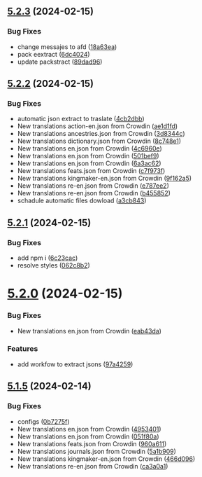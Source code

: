 ## [5.2.3](https://github.com/allnnde/pf2e-esp-translation/compare/v5.2.2...v5.2.3) (2024-02-15)


### Bug Fixes

* change messajes to  afd ([18a63ea](https://github.com/allnnde/pf2e-esp-translation/commit/18a63ea63dc7b2d126cd3a3408cfaf54c7695616))
* pack eextract ([6dc4024](https://github.com/allnnde/pf2e-esp-translation/commit/6dc40248d0077e577209b637d8f73d5fd27c860e))
* update packstract ([89dad96](https://github.com/allnnde/pf2e-esp-translation/commit/89dad96db7951a5eb439ec453d543278d88039db))



## [5.2.2](https://github.com/allnnde/pf2e-esp-translation/compare/v5.2.1...v5.2.2) (2024-02-15)


### Bug Fixes

* automatic json extract to traslate ([4cb2dbb](https://github.com/allnnde/pf2e-esp-translation/commit/4cb2dbb6857585749b5ce162323126d8d431815b))
* New translations action-en.json from Crowdin ([ae1d1fd](https://github.com/allnnde/pf2e-esp-translation/commit/ae1d1fd3f48c1134ea442a8582975152a3185198))
* New translations ancestries.json from Crowdin ([3d8344c](https://github.com/allnnde/pf2e-esp-translation/commit/3d8344c32b88b9946df17c1f7610747afaf42759))
* New translations dictionary.json from Crowdin ([8c748e1](https://github.com/allnnde/pf2e-esp-translation/commit/8c748e1e9729ac7834c803682b5b6691d5bb1be4))
* New translations en.json from Crowdin ([4c6960e](https://github.com/allnnde/pf2e-esp-translation/commit/4c6960e5d9e506c495a51dc4031b0ec8a56274ab))
* New translations en.json from Crowdin ([501bef9](https://github.com/allnnde/pf2e-esp-translation/commit/501bef9e00f67a5ad0e6eb91af23bdf2101e91d1))
* New translations en.json from Crowdin ([6a3ac62](https://github.com/allnnde/pf2e-esp-translation/commit/6a3ac62c59f14e2c7b10d9d6fa872e19fbc654cb))
* New translations feats.json from Crowdin ([c7f973f](https://github.com/allnnde/pf2e-esp-translation/commit/c7f973f847e48647fea6cb1d2d5daa2c1661c8ea))
* New translations kingmaker-en.json from Crowdin ([9f162a5](https://github.com/allnnde/pf2e-esp-translation/commit/9f162a5780156ad7c0b1f1cbd8179426c43976b9))
* New translations re-en.json from Crowdin ([e787ee2](https://github.com/allnnde/pf2e-esp-translation/commit/e787ee228814514993a481528654fbaf77e79abc))
* New translations re-en.json from Crowdin ([b455852](https://github.com/allnnde/pf2e-esp-translation/commit/b45585220845518f5b6dbe15108dee376ab5ec95))
* schadule automatic files dowload ([a3cb843](https://github.com/allnnde/pf2e-esp-translation/commit/a3cb84324ed243ad473f564307d190dc2dd2fc9d))



## [5.2.1](https://github.com/allnnde/pf2e-esp-translation/compare/v5.2.0...v5.2.1) (2024-02-15)


### Bug Fixes

* add npm i ([6c23cac](https://github.com/allnnde/pf2e-esp-translation/commit/6c23cac76db952f0b94568b11956598131002f12))
* resolve styles ([062c8b2](https://github.com/allnnde/pf2e-esp-translation/commit/062c8b2d762c0ddaad4a176db73b8a82d734445e))



# [5.2.0](https://github.com/allnnde/pf2e-esp-translation/compare/v5.1.5...v5.2.0) (2024-02-15)


### Bug Fixes

* New translations en.json from Crowdin ([eab43da](https://github.com/allnnde/pf2e-esp-translation/commit/eab43dac7fa2deefd9a496a14e123fe91f987937))


### Features

* add workfow to extract jsons ([97a4259](https://github.com/allnnde/pf2e-esp-translation/commit/97a4259d468dc9e8045e819097a061f53fb164f6))



## [5.1.5](https://github.com/allnnde/pf2e-esp-translation/compare/v5.1.4...v5.1.5) (2024-02-14)


### Bug Fixes

* configs ([0b7275f](https://github.com/allnnde/pf2e-esp-translation/commit/0b7275fab02a6068d0311dfd54ed7875895f6e3a))
* New translations en.json from Crowdin ([4953401](https://github.com/allnnde/pf2e-esp-translation/commit/4953401198e780d46def1a19a7d1f7bd018d603a))
* New translations en.json from Crowdin ([051f80a](https://github.com/allnnde/pf2e-esp-translation/commit/051f80a2e5670877777aeb97f2e0f7fa5f2729f0))
* New translations feats.json from Crowdin ([960a611](https://github.com/allnnde/pf2e-esp-translation/commit/960a61185de0b1b5b6dbf59a4a33e6a07a60d61e))
* New translations journals.json from Crowdin ([5a1b909](https://github.com/allnnde/pf2e-esp-translation/commit/5a1b909e0e4cae993cf856669579bf35f36814ce))
* New translations kingmaker-en.json from Crowdin ([466d096](https://github.com/allnnde/pf2e-esp-translation/commit/466d0966c1217b283bfcc3fbbf6c86efa0f46b68))
* New translations re-en.json from Crowdin ([ca3a0a1](https://github.com/allnnde/pf2e-esp-translation/commit/ca3a0a1d84ece9418ea1cf8180cfe308b4ea8fb1))



